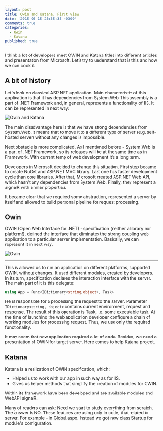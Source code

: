 ```yaml
---
layout: post
title: Owin and Katana. First view
date: '2015-06-15 23:35:35 +0300'
comments: true
categories:
  - Owin
  - Katana
published: true
---
```


I think a lot of developers meet OWIN and Katana titles into different articles and presentation from Microsoft.
Let’s try to understand that is this and how we can cook it.

## A bit of history
Let's look on classical ASP.NET application. Main characteristic of this application is that it has dependencies from System.Web
This assembly is a part of .NET Framework and, in general, represents a functionality of IIS. It can be represented in next way:
<!--more-->

![Owin and Katana](http://www.codeguru.com/imagesvr_ce/9947/OWIN_Katana_Figure01.png)

The main disadvantage here is that we have strong dependencies from System.Web. It means that to move it to a different type of server (e.g. self-hosted server) without any changes is impossible.

Next obstacle is more complicated. As I mentioned before - System.Web is a part of .NET Framework, so its releases will be at the same time as in Framework. With current temp of web development it’s a long term.

Developers in Microsoft decided to change this situation. First step became to create NuGet and ASP.NET MVC library. Last one has faster development cycle than core libraries. After that,  Microsoft created ASP.NET Web API, which hasn't any dependencies from System.Web. Finally, they represent a signalR with similar properties.

It became clear that we required some abstraction, represented a server by itself and allowed to build personal pipeline for request processing. 

## Owin 
OWIN (Open Web Interface for .NET) - specification (neither a library nor platform!), defined the interface that eliminates the strong coupling web application to a particular server implementation. Basically, we can represent it in next way:

![Owin](http://farm4.static.flickr.com/3784/8895179754_3f52e9db7a.jpg)

---------
 
 This is allowed us to run an application on different platforms, supported OWIN, without changes. It used different modules, created by developers. In its turn, specification declares the interaction interface with the server. The main part of it is this delegate:

```csharp
using App = Func<IDictionary<string,object>, Task>
```

He is responsible for a processing the request to the server. Parameter `IDictionary<string, object>` contains current environment, request and response. The result of this operation is Task, i.e. some executable task.
At the time of launching the web application developer configure a chain of working modules for processing request. Thus, we use only the required functionality.  

It may seem that new application required a lot of code. Besides, we need a presentation of OWIN for target server. Here comes to help Katana project.

## Katana
Katana is a realization of OWIN specification, which:

 * Helped us to work with our app in such way as for IIS.
 * Gives us helper methods that simplify the creation of modules for OWIN.

Within its framework have been developed and are available modules and WebAPI signalR.

Many of readers can ask: Need we start to study everything from scratch. The answer is NO. These features are using only in code, that related to server. For example - in Global.aspx. Instead we got new class Startup for module's configuration.
